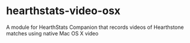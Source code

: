 hearthstats-video-osx
=====================

A module for HearthStats Companion that records videos of Hearthstone matches using native Mac OS X video
